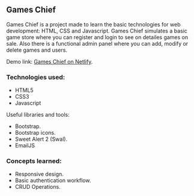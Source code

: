 ## Games Chief

Games Chief is a project made to learn the basic technologies for web development: HTML, CSS and Javascript.
Games Chief simulates a basic game store where you can register and login to see on detailes games on sale.
Also there is a functional admin panel where you can add, modify or delete games and users.


Demo link: [Games Chief on Netlify](https://gameschief.netlify.app/).

### Technologies used:
- HTML5
- CSS3
- Javascript

Useful libraries and tools:
- Bootstrap.
- Bootstrap icons.
- Sweet Alert 2 (Swal).
- EmailJS

### Concepts learned:
- Responsive design.
- Basic authentication workflow.
- CRUD Operations.
